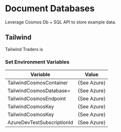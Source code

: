 # Document Databases

Leverage Cosmos Db + SQL API to store example data.

## Tailwind

Tailwind Traders is 

### Set Environment Variables

| Variable | Value |
| - | - |
| TailwindCosmosContainer | {See Azure} |
| TailwindCosmosDatabase= | {See Azure} |
| TailwindCosmosEndpoint | {See Azure} |
| TailwindCosmosKey |  {See Azure} |
| TailwindCosmosKey |  {See Azure} |
| AzureDevTestSubscriptionId | {See Azure} |
